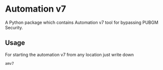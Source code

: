 # Automation v7

A Python package which contains Automation v7 tool for bypassing PUBGM Security.

## Usage

For starting the automation v7 from any location just write down

```
amv7

```